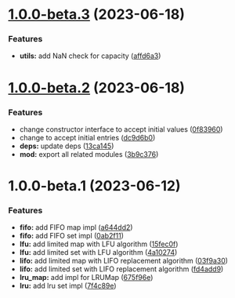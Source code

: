 # [1.0.0-beta.3](https://github.com/TomokiMiyauci/cache-mapset/compare/1.0.0-beta.2...1.0.0-beta.3) (2023-06-18)


### Features

* **utils:** add NaN check for capacity ([affd6a3](https://github.com/TomokiMiyauci/cache-mapset/commit/affd6a3382624f187b5c252c6adc457f548a4771))

# [1.0.0-beta.2](https://github.com/TomokiMiyauci/cache-mapset/compare/1.0.0-beta.1...1.0.0-beta.2) (2023-06-18)


### Features

* change constructor interface to accept initial values ([0f83960](https://github.com/TomokiMiyauci/cache-mapset/commit/0f83960e5323a41a8e480aff5f5c31c6b07dd06a))
* change to accept initial entries ([dc9d6b0](https://github.com/TomokiMiyauci/cache-mapset/commit/dc9d6b017177cf45de2140314bb7c36e63c5a15f))
* **deps:** update deps ([13ca145](https://github.com/TomokiMiyauci/cache-mapset/commit/13ca14544b3136e8e892212ce9d9f2c2faf03098))
* **mod:** export all related modules ([3b9c376](https://github.com/TomokiMiyauci/cache-mapset/commit/3b9c376475cce27e5b1a2ef36a5bd55148ab2355))

# 1.0.0-beta.1 (2023-06-12)


### Features

* **fifo:** add FIFO map impl ([a644dd2](https://github.com/TomokiMiyauci/cache-mapset/commit/a644dd2b301213224cc9da0dc4f89685ec0aed76))
* **fifo:** add FIFO set impl ([0ab2f11](https://github.com/TomokiMiyauci/cache-mapset/commit/0ab2f11135a0b75137d0a35055e3bb75f6e6e757))
* **lfu:** add limited map with LFU algorithm ([15fec0f](https://github.com/TomokiMiyauci/cache-mapset/commit/15fec0f78b4ab3526be042d8a13e351ece2089c4))
* **lfu:** add limited set with LFU algorithm ([4a10274](https://github.com/TomokiMiyauci/cache-mapset/commit/4a102743987def31ad4e5d150571387a7498974d))
* **lifo:** add limited map with LIFO replacement algorithm ([03f9a30](https://github.com/TomokiMiyauci/cache-mapset/commit/03f9a30c1af59cc33d6ce1c2b8f8e459524c3931))
* **lifo:** add limited set with LIFO replacement algorithm ([fd4add9](https://github.com/TomokiMiyauci/cache-mapset/commit/fd4add95edf2d8ac81e9bd6166409132e0d51832))
* **lru_map:** add impl for LRUMap ([675f96e](https://github.com/TomokiMiyauci/cache-mapset/commit/675f96ee4befbf62f2d2cb6eaea33f239f256d3a))
* **lru:** add lru set impl ([7f4c89e](https://github.com/TomokiMiyauci/cache-mapset/commit/7f4c89e77ce44ff68ba70eda7b615814a018b21c))
